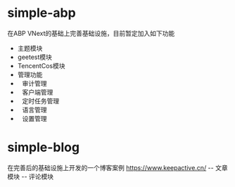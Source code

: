# simple-abp
在ABP VNext的基础上完善基础设施，目前暂定加入如下功能
<ul>
  <li>主题模块</li>
  <li>geetest模块</li>
  <li>TencentCos模块</li>
  <li>管理功能</li>
    <li style='padding-left:10px'>审计管理</li>
    <li style='padding-left:10px'>客户端管理</li>
    <li style='padding-left:10px'>定时任务管理</li>
    <li style='padding-left:10px'>语言管理</li>
    <li style='padding-left:10px'>设置管理</li>
</ul>

# simple-blog
在完善后的基础设施上开发的一个博客案例 <a href="https://www.keepactive.cn/" target="_blank">https://www.keepactive.cn/</a>
  -- 文章模块
  -- 评论模块
